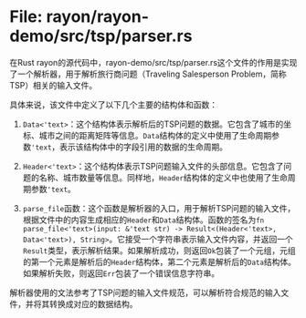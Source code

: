 # File: rayon/rayon-demo/src/tsp/parser.rs

在Rust rayon的源代码中，rayon-demo/src/tsp/parser.rs这个文件的作用是实现了一个解析器，用于解析旅行商问题（Traveling Salesperson Problem，简称TSP）相关的输入文件。

具体来说，该文件中定义了以下几个主要的结构体和函数：

1. `Data<'text>`：这个结构体表示解析后的TSP问题的数据。它包含了城市的坐标、城市之间的距离矩阵等信息。`Data`结构体的定义中使用了生命周期参数`'text`，表示该结构体中的字段引用的数据的生命周期。

2. `Header<'text>`：这个结构体表示TSP问题输入文件的头部信息。它包含了问题的名称、城市数量等信息。同样地，`Header`结构体的定义中也使用了生命周期参数`'text`。

3. `parse_file`函数：这个函数是解析器的入口，用于解析TSP问题的输入文件，根据文件中的内容生成相应的`Header`和`Data`结构体。函数的签名为`fn parse_file<'text>(input: &'text str) -> Result<(Header<'text>, Data<'text>), String>`。它接受一个字符串表示输入文件内容，并返回一个`Result`类型，表示解析结果。如果解析成功，则返回`Ok`包装了一个元组，元组的第一个元素是解析后的`Header`结构体，第二个元素是解析后的`Data`结构体。如果解析失败，则返回`Err`包装了一个错误信息字符串。

解析器使用的文法参考了TSP问题的输入文件规范，可以解析符合规范的输入文件，并将其转换成对应的数据结构。

